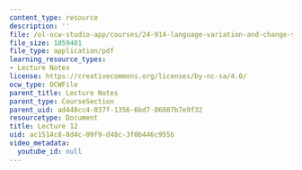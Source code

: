 ```yaml
---
content_type: resource
description: ''
file: /ol-ocw-studio-app/courses/24-914-language-variation-and-change-spring-2019/ac1514c88d4c09f9d48c3f0b446c955b_MIT24_914s19_lec12.pdf
file_size: 1059401
file_type: application/pdf
learning_resource_types:
- Lecture Notes
license: https://creativecommons.org/licenses/by-nc-sa/4.0/
ocw_type: OCWFile
parent_title: Lecture Notes
parent_type: CourseSection
parent_uid: ad448cc4-037f-1356-6bd7-86087b7e9f32
resourcetype: Document
title: Lecture 12
uid: ac1514c8-8d4c-09f9-d48c-3f0b446c955b
video_metadata:
  youtube_id: null
---
```

